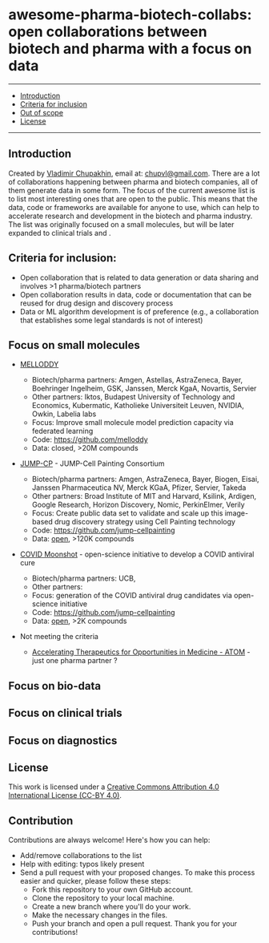 # awesome-pharma-biotech-collabs: open collaborations between biotech and pharma with a focus on data

---
- [Introduction](#introduction)
- [Criteria for inclusion]()
- [Out of scope]()
- [License](#license)
---

## Introduction
Created by [Vladimir Chupakhin](https://www.linkedin.com/in/chupvl?_l=en_US), email at: [chupvl@gmail.com](mailto:chupvl@gmail.com). There are a lot of collaborations happening between pharma and biotech companies, all of them generate data in some form. The focus of the current awesome list is to list most interesting ones that are open to the public. This means that the data, code or frameworks are available for anyone to use, which can help to accelerate research and development in the biotech and pharma industry. The list was originally focused on a small molecules, but will be later expanded to clinical trials and .

## Criteria for inclusion:
- Open collaboration that is related to data generation or data sharing and involves >1 pharma/biotech partners
- Open collaboration results in data, code or documentation that can be reused for drug design and discovery process
- Data or ML algorithm development is of preference (e.g., a collaboration that establishes some legal standards is not of interest)

## Focus on small molecules
- [MELLODDY](https://www.melloddy.eu/)
  - Biotech/pharma partners: Amgen, Astellas, AstraZeneca, Bayer, Boehringer Ingelheim, GSK, Janssen, Merck KgaA, Novartis, Servier
  - Other partners: Iktos, Budapest University of Technology and Economics, Kubermatic, Katholieke Universiteit Leuven, NVIDIA, Owkin, Labelia labs
  - Focus: Improve small molecule model prediction capacity via federated learning
  - Code: https://github.com/melloddy
  - Data: closed, >20M compounds
    
- [JUMP-CP](https://jump-cellpainting.broadinstitute.org/) - JUMP-Cell Painting Consortium
  - Biotech/pharma partners: Amgen, AstraZeneca, Bayer, Biogen, Eisai, Janssen Pharmaceutica NV, Merck KGaA, Pfizer, Servier, Takeda
  - Other partners: Broad Institute of MIT and Harvard, Ksilink, Ardigen, Google Research, Horizon Discovery, Nomic, PerkinElmer, Verily
  - Focus: Create public data set to validate and scale up this image-based drug discovery strategy using Cell Painting technology
  - Code: https://github.com/jump-cellpainting
  - Data: [open](https://github.com/jump-cellpainting/datasets), >120K compounds

- [COVID Moonshot](https://postera.ai/moonshot/) - open-science initiative to develop a COVID antiviral cure 
  - Biotech/pharma partners: UCB, 
  - Other partners: 
  - Focus: generation of the COVID antiviral drug candidates via open-science initiative
  - Code: https://github.com/jump-cellpainting
  - Data: [open](https://github.com/jump-cellpainting/datasets), >2K compounds

- Not meeting the criteria 
  - [Accelerating Therapeutics for Opportunities in Medicine - ATOM](https://atomscience.org/) - just one pharma partner ?

## Focus on bio-data
## Focus on clinical trials
## Focus on diagnostics

## License

This work is licensed under a [Creative Commons Attribution 4.0 International License (CC-BY 4.0)](https://creativecommons.org/licenses/by/4.0/). 

## Contribution

Contributions are always welcome! Here's how you can help:
- Add/remove collaborations to the list
- Help with editing: typos likely present
- Send a pull request with your proposed changes. To make this process easier and quicker, please follow these steps:
  - Fork this repository to your own GitHub account.
  - Clone the repository to your local machine.
  - Create a new branch where you'll do your work.
  - Make the necessary changes in the files.
  - Push your branch and open a pull request.
Thank you for your contributions!
